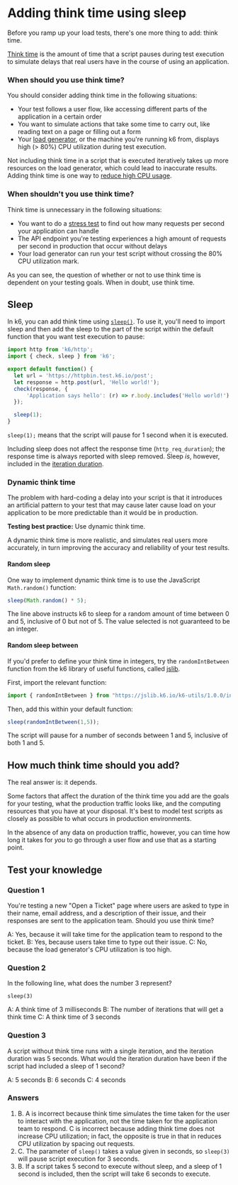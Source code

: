 # Adding think time using sleep

Before you ramp up your load tests, there's one more thing to add: think time.

[Think time](Performance%20Testing%20Terminology.md#Think%20time) is the amount of time that a script pauses during test execution to simulate delays that real users have in the course of using an application.

### When should you use think time?

You should consider adding think time in the following situations:
- Your test follows a user flow, like accessing different parts of the application in a certain order
- You want to simulate actions that take some time to carry out, like reading text on a page or filling out a form
- Your [load generator](Performance%20Testing%20Terminology.md#Load%20generator), or the machine you're running k6 from, displays high (> 80%) CPU utilization during test execution.

Not including think time in a script that is executed iteratively takes up more resources on the load generator, which could lead to inaccurate results. Adding think time is one way to [reduce high CPU usage](https://k6.io/docs/cloud/analyzing-results/performance-insights/#high-load-generator-cpu-usage).

### When shouldn't you use think time?

Think time is unnecessary in the following situations:
- You want to do a [stress test](Types%20of%20load%20tests.md#Stress%20Test) to find out how many requests per second your application can handle
- The API endpoint you're testing experiences a high amount of requests per second in production that occur without delays
- Your load generator can run your test script without crossing the 80% CPU utilization mark.

As you can see, the question of whether or not to use think time is dependent on your testing goals. When in doubt, use think time.

## Sleep

In k6, you can add think time using [`sleep()`](https://k6.io/docs/javascript-api/k6/sleep-t/). To use it, you'll need to import sleep and then add the sleep to the part of the script within the default function that you want test execution to pause:

```js
import http from 'k6/http';
import { check, sleep } from 'k6';

export default function() {
  let url = 'https://httpbin.test.k6.io/post';
  let response = http.post(url, 'Hello world!');
  check(response, {
      'Application says hello': (r) => r.body.includes('Hello world!')
  });

  sleep(1);
}
```

`sleep(1);` means that the script will pause for 1 second when it is executed.

Including sleep does not affect the response time (`http_req_duration`); the response time is always reported with sleep removed. Sleep *is*, however, included in the [iteration duration](Understanding%20k6%20results.md#Iteration%20duration).

### Dynamic think time

The problem with hard-coding a delay into your script is that it introduces an artificial pattern to your test that may cause later cause load on your application to be more predictable than it would be in production.

**Testing best practice:** Use dynamic think time.

A dynamic think time is more realistic, and simulates real users more accurately, in turn improving the accuracy and reliability of your test results.

#### Random sleep

One way to implement dynamic think time is to use the JavaScript `Math.random()` function:

```js
sleep(Math.random() * 5);
```

The line above instructs k6 to sleep for a random amount of time between 0 and 5, inclusive of 0 but not of 5. The value selected is not guaranteed to be an integer.

#### Random sleep between

If you'd prefer to define your think time in integers, try the `randomIntBetween` function from the k6 library of useful functions, called [jslib](https://jslib.k6.io/).

First, import the relevant function:

```js
import { randomIntBetween } from "https://jslib.k6.io/k6-utils/1.0.0/index.js";
```

Then, add this within your default function:

```js
sleep(randomIntBetween(1,5));
```

The script will pause for a number of seconds between 1 and 5, inclusive of both 1 and 5.

## How much think time should you add?

The real answer is: it depends.

Some factors that affect the duration of the think time you add are the goals for your testing, what the production traffic looks like, and the computing resources that you have at your disposal. It's best to model test scripts as closely as possible to what occurs in production environments.

In the absence of any data on production traffic, however, you can time how long it takes for *you* to go through a user flow and use that as a starting point.

## Test your knowledge

### Question 1

You're testing a new "Open a Ticket" page where users are asked to type in their name, email address, and a description of their issue, and their responses are sent to the application team. Should you use think time?

A: Yes, because it will take time for the application team to respond to the ticket.
B: Yes, because users take time to type out their issue.
C: No, because the load generator's CPU utilization is too high.

### Question 2

In the following line, what does the number 3 represent?

`sleep(3)`

A: A think time of 3 milliseconds
B: The number of iterations that will get a think time
C: A think time of 3 seconds

### Question 3

A script without think time runs with a single iteration, and the iteration duration was 5 seconds. What would the iteration duration have been if the script had included a sleep of 1 second?

A: 5 seconds
B: 6 seconds
C: 4 seconds

### Answers

1. B. A is incorrect because think time simulates the time taken for the user to interact with the application, not the time taken for the application team to respond. C is incorrect because adding think time does not increase CPU utilization; in fact, the opposite is true in that in reduces CPU utilization by spacing out requests.
2. C. The parameter of `sleep()` takes a value given in seconds, so `sleep(3)` will pause script execution for 3 seconds.
3. B. If a script takes 5 second to execute without sleep, and a sleep of 1 second is included, then the script will take 6 seconds to execute.